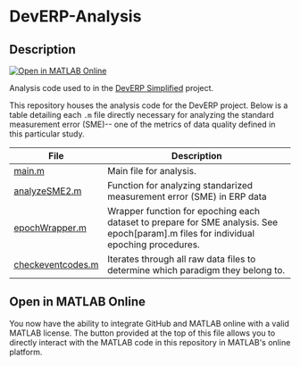 # DevERP-Analysis

<!--Buttons-->
## Description
[![Open in MATLAB Online](https://www.mathworks.com/images/responsive/global/open-in-matlab-online.svg)](https://matlab.mathworks.com/open/github/v1?repo=w-decker/DevERP-Analysis)

Analysis code used to in the [DevERP Simplified](https://github.com/w-decker/DevERP-Simplified) project.

This repository houses the analysis code for the DevERP project. Below is a table detailing each `.m` file directly necessary for analyzing the standard measurement error (SME)-- one of the metrics of data quality defined in this particular study. 

| File                                   | Description                                                                                                                          |
| -------------------------------------- | ------------------------------------------------------------------------------------------------------------------------------------ |
| [main.m](main.m)                       | Main file for analysis.                                                                                                              |
| [analyzeSME2.m](analyzeSME2.m)         | Function for analyzing standarized measurement error (SME) in ERP data                                                               |
| [epochWrapper.m](epochWrapper.m)       | Wrapper function for epoching each dataset to prepare for SME analysis. See epoch[param].m files for individual epoching procedures. |
| [checkeventcodes.m](checkeventcodes.m) | Iterates through all raw data files to determine which paradigm they belong to.                                                      |

## Open in MATLAB Online
You now have the ability to integrate GitHub and MATLAB online with a valid MATLAB license. The button provided at the top of this file allows you to directly interact with the MATLAB code in this repository in MATLAB's online platform.
